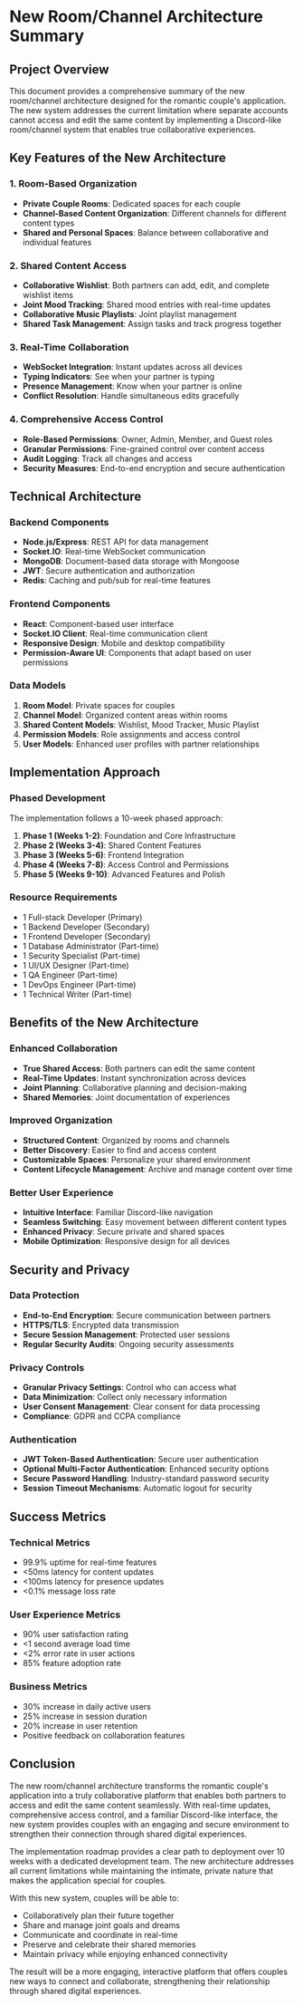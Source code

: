 # New Room/Channel Architecture Summary

## Project Overview

This document provides a comprehensive summary of the new room/channel architecture designed for the romantic couple's application. The new system addresses the current limitation where separate accounts cannot access and edit the same content by implementing a Discord-like room/channel system that enables true collaborative experiences.

## Key Features of the New Architecture

### 1. Room-Based Organization
- **Private Couple Rooms**: Dedicated spaces for each couple
- **Channel-Based Content Organization**: Different channels for different content types
- **Shared and Personal Spaces**: Balance between collaborative and individual features

### 2. Shared Content Access
- **Collaborative Wishlist**: Both partners can add, edit, and complete wishlist items
- **Joint Mood Tracking**: Shared mood entries with real-time updates
- **Collaborative Music Playlists**: Joint playlist management
- **Shared Task Management**: Assign tasks and track progress together

### 3. Real-Time Collaboration
- **WebSocket Integration**: Instant updates across all devices
- **Typing Indicators**: See when your partner is typing
- **Presence Management**: Know when your partner is online
- **Conflict Resolution**: Handle simultaneous edits gracefully

### 4. Comprehensive Access Control
- **Role-Based Permissions**: Owner, Admin, Member, and Guest roles
- **Granular Permissions**: Fine-grained control over content access
- **Audit Logging**: Track all changes and access
- **Security Measures**: End-to-end encryption and secure authentication

## Technical Architecture

### Backend Components
- **Node.js/Express**: REST API for data management
- **Socket.IO**: Real-time WebSocket communication
- **MongoDB**: Document-based data storage with Mongoose
- **JWT**: Secure authentication and authorization
- **Redis**: Caching and pub/sub for real-time features

### Frontend Components
- **React**: Component-based user interface
- **Socket.IO Client**: Real-time communication client
- **Responsive Design**: Mobile and desktop compatibility
- **Permission-Aware UI**: Components that adapt based on user permissions

### Data Models
1. **Room Model**: Private spaces for couples
2. **Channel Model**: Organized content areas within rooms
3. **Shared Content Models**: Wishlist, Mood Tracker, Music Playlist
4. **Permission Models**: Role assignments and access control
5. **User Models**: Enhanced user profiles with partner relationships

## Implementation Approach

### Phased Development
The implementation follows a 10-week phased approach:

1. **Phase 1 (Weeks 1-2)**: Foundation and Core Infrastructure
2. **Phase 2 (Weeks 3-4)**: Shared Content Features
3. **Phase 3 (Weeks 5-6)**: Frontend Integration
4. **Phase 4 (Weeks 7-8)**: Access Control and Permissions
5. **Phase 5 (Weeks 9-10)**: Advanced Features and Polish

### Resource Requirements
- 1 Full-stack Developer (Primary)
- 1 Backend Developer (Secondary)
- 1 Frontend Developer (Secondary)
- 1 Database Administrator (Part-time)
- 1 Security Specialist (Part-time)
- 1 UI/UX Designer (Part-time)
- 1 QA Engineer (Part-time)
- 1 DevOps Engineer (Part-time)
- 1 Technical Writer (Part-time)

## Benefits of the New Architecture

### Enhanced Collaboration
- **True Shared Access**: Both partners can edit the same content
- **Real-Time Updates**: Instant synchronization across devices
- **Joint Planning**: Collaborative planning and decision-making
- **Shared Memories**: Joint documentation of experiences

### Improved Organization
- **Structured Content**: Organized by rooms and channels
- **Better Discovery**: Easier to find and access content
- **Customizable Spaces**: Personalize your shared environment
- **Content Lifecycle Management**: Archive and manage content over time

### Better User Experience
- **Intuitive Interface**: Familiar Discord-like navigation
- **Seamless Switching**: Easy movement between different content types
- **Enhanced Privacy**: Secure private and shared spaces
- **Mobile Optimization**: Responsive design for all devices

## Security and Privacy

### Data Protection
- **End-to-End Encryption**: Secure communication between partners
- **HTTPS/TLS**: Encrypted data transmission
- **Secure Session Management**: Protected user sessions
- **Regular Security Audits**: Ongoing security assessments

### Privacy Controls
- **Granular Privacy Settings**: Control who can access what
- **Data Minimization**: Collect only necessary information
- **User Consent Management**: Clear consent for data processing
- **Compliance**: GDPR and CCPA compliance

### Authentication
- **JWT Token-Based Authentication**: Secure user authentication
- **Optional Multi-Factor Authentication**: Enhanced security options
- **Secure Password Handling**: Industry-standard password security
- **Session Timeout Mechanisms**: Automatic logout for security

## Success Metrics

### Technical Metrics
- 99.9% uptime for real-time features
- <50ms latency for content updates
- <100ms latency for presence updates
- <0.1% message loss rate

### User Experience Metrics
- 90% user satisfaction rating
- <1 second average load time
- <2% error rate in user actions
- 85% feature adoption rate

### Business Metrics
- 30% increase in daily active users
- 25% increase in session duration
- 20% increase in user retention
- Positive feedback on collaboration features

## Conclusion

The new room/channel architecture transforms the romantic couple's application into a truly collaborative platform that enables both partners to access and edit the same content seamlessly. With real-time updates, comprehensive access control, and a familiar Discord-like interface, the new system provides couples with an engaging and secure environment to strengthen their connection through shared digital experiences.

The implementation roadmap provides a clear path to deployment over 10 weeks with a dedicated development team. The new architecture addresses all current limitations while maintaining the intimate, private nature that makes the application special for couples.

With this new system, couples will be able to:
- Collaboratively plan their future together
- Share and manage joint goals and dreams
- Communicate and coordinate in real-time
- Preserve and celebrate their shared memories
- Maintain privacy while enjoying enhanced connectivity

The result will be a more engaging, interactive platform that offers couples new ways to connect and collaborate, strengthening their relationship through shared digital experiences.